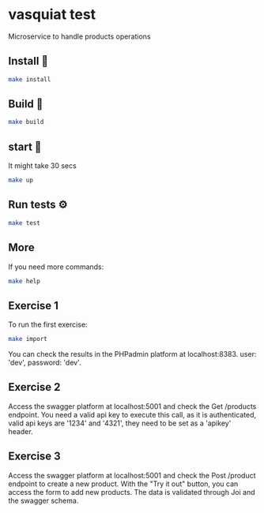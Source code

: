 # vasquiat test

Microservice to handle products operations

## Install 🔧

```sh
make install
```

## Build 🔧

```sh
make build
```

## start 🚀
It might take 30 secs

```sh
make up
```

## Run tests ⚙️

```sh
make test 
```

## More

If you need more commands:

```sh
make help
```

## Exercise 1

To run the first exercise:

```sh
make import
```

You can check the results in the PHPadmin platform at localhost:8383. user: 'dev', password: 'dev'.

## Exercise 2

Access the swagger platform at localhost:5001 and check the Get /products endpoint.
You need a valid api key to execute this call, as it is authenticated, valid api keys are '1234' and '4321', they need to be set as a 'apikey' header.

## Exercise 3

Access the swagger platform at localhost:5001 and check the Post /product endpoint to create a new product. 
With the "Try it out" button, you can access the form to add new products.
The data is validated through Joi and the swagger schema.